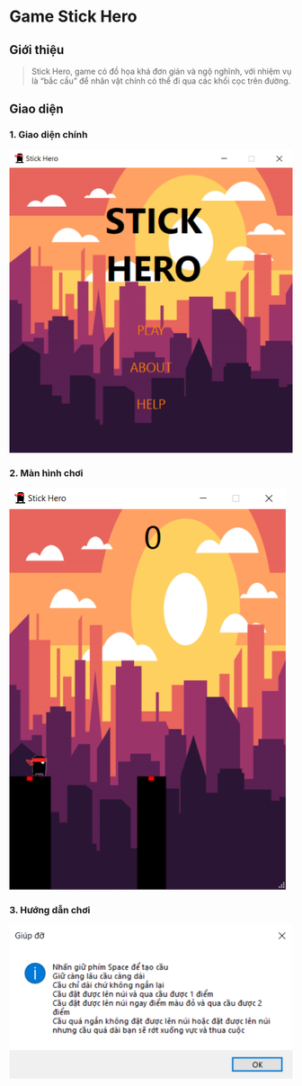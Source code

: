 # Game Stick Hero
## Giới thiệu
> Stick Hero, game có đồ họa khá đơn giản và ngộ nghĩnh, với nhiệm vụ là “bắc cầu” để nhân vật chính có thể đi qua các khối cọc trên đường.
## Giao diện
### 1. Giao diện chính
![Giao diện chính](Intro/Menu.PNG)
### 2. Màn hình chơi
![Màn hình chơi](Intro/GamePlay.PNG)
### 3. Hướng dẫn chơi
![Hướng dẫn chơi](Intro/Help.PNG)
